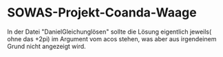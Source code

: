 # SOWAS-Projekt-Coanda-Waage
 In der Datei "DanielGleichunglösen" sollte die Lösung eigentlich jeweils( ohne das +2pi) im Argument vom acos stehen, was aber aus irgendeinem Grund nicht angezeigt wird.
 
